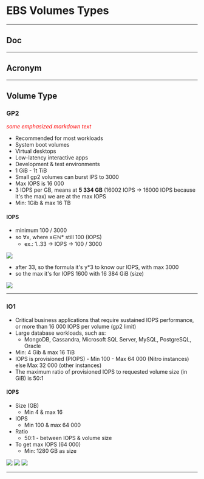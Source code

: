 # EBS Volumes Types

----------------

## Doc

----------------

## Acronym

----------------

## Volume Type

### GP2
<span style="color:red"> *some emphasized markdown text*</span>
* Recommended for most workloads
* System boot volumes
* Virtual desktops
* Low-latency interactive apps
* Development & test environments
* 1 GiB - 1t TiB
* Small gp2 volumes can burst IPS to 3000
* Max IOPS is 16 000
* 3 IOPS per GB, means at **5 334 GB** (16002 IOPS -> 16000 IOPS because it's the max) we are at the max IOPS
* Min: 1Gib & max 16 TB

#### IOPS
* minimum 100 / 3000
* so  ∀x, where x∈ℕ* still 100 (IOPS)
  * ex.: 1..33 -> IOPS -> 100 / 3000

[<img src="https://i.imgur.com/Amy17AR.png">](https://i.imgur.com/Amy17AR.png)

* after 33, so the formula it's y*3 to know our IOPS, with max 3000
* so the max it's for IOPS 1600 with 16 384 GiB (size)

[<img src="https://i.imgur.com/YP1AmOa.png">](https://i.imgur.com/YP1AmOa.png)

----------------

### IO1
* Critical business applications that require sustained IOPS performance, or more than 16 000 IOPS per volume (gp2 limit)
* Large database workloads, such as:
    * MongoDB, Cassandra, Microsoft SQL Server, MySQL, PostgreSQL, Oracle
* Min: 4 Gib & max 16 TiB
* IOPS is provisioned (PIOPS) - Min 100 - Max 64 000 (Nitro instances) else Max 32 000 (other instances)
* The maximum ratio of provisioned IOPS to requested volume size (in GiB) is 50:1

#### IOPS
* Size (GB)
    * Min 4  & max 16 
* IOPS
    * Min 100 & max 64 000
* Ratio
    * 50:1 - between IOPS & volume size
* To get max IOPS (64 000)
    * Min: 1280 GB as size


[<img src="https://i.imgur.com/znbCD94.png">](https://i.imgur.com/znbCD94.png)
[<img src="https://i.imgur.com/2VZ7vv6.png">](https://i.imgur.com/2VZ7vv6.png)
[<img src="https://i.imgur.com/6I2PLGn.png">](https://i.imgur.com/6I2PLGn.png)

----------------

##
